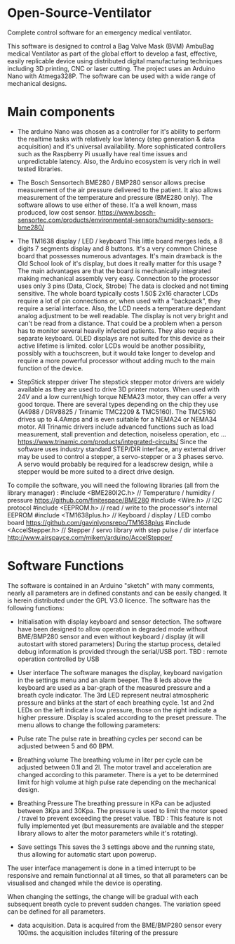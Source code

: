 # Open-Source-Ventilator
Complete control software for an emergency medical ventilator.

This software is designed to control a Bag Valve Mask (BVM) AmbuBag medical Ventilator as part of the global effort to develop a fast, effective, easily replicable device using distributed digital manufacturing techniques including 3D printing, CNC or laser cutting. The project uses an Arduino Nano with Atmega328P. The software can be used with a wide range of mechanical designs.

# Main components

- The arduino Nano was chosen as a controller for it's ability to perform the realtime tasks with relatively low latency (step generation & data acquisition) and it's universal availability. More sophisticated controllers such as the Raspberry Pi usually have real time issues and unpredictable latency. Also, the Arduino ecosystem is very rich in well tested libraries.

- The Bosch Sensortech BME280 / BMP280 sensor allows precise measurement of the air pressure delivered to the patient. It also allows measurement of the temperature and pressure (BME280 only). The software allows to use either of these. It'a a well known, mass produced, low cost sensor. 
https://www.bosch-sensortec.com/products/environmental-sensors/humidity-sensors-bme280/

- The TM1638 display / LED / keyboard
This little board merges leds, a 8 digits 7 segments display and 8 buttons. It's a very common Chinese board that possesses numerous advantages. It's main drawback is the Old School look of it's display, but does it really matter for this usage ?
The main advantages are that the board is mechanically integrated making mechanical assembly very easy. Connection to the processor uses only 3 pins (Data, Clock, Strobe) The data is clocked and not timing sensitive. The whole board typically costs 1.50$
2x16 character LCDs require a lot of pin connections or, when used with a "backpack", they require a serial interface. Also, the LCD needs a temperature dependant analog adjustment to be well readable. The display is not very bright and can't be read from a distance. That could be a problem when a person has to monitor several heavily infected patients. They also require a separate keyboard. OLED displays are not suited for this device as their active lifetime is limited. color LCDs would be another possibility, possibly with a touchscreen, but it would take longer to develop and require a more powerful processor without adding much to the main function of the device.

- StepStick stepper driver
The stepstick stepper motor drivers are widely available as they are used to drive 3D printer motors.
When used with 24V and a low current/high torque NEMA23 motor, they can offer a very good torque. There are several types depending on the chip they use (A4988 / DRV8825 / Trinamic TMC2209 & TMC5160). The TMC5160 drives up to 4.4Amps and is even suitable for a NEMA24 or NEMA34 motor. All Trinamic drivers include advanced functions such as load  measurement, stall prevention and detection, noiseless operation, etc ...
https://www.trinamic.com/products/integrated-circuits/
Since the software uses industry standard STEP/DIR interface, any external driver may be used to control a stepper, a servo-stepper or a 3 phases servo. A servo would probably be required for a leadscrew design, while a stepper would be more suited to a direct drive design.


To compile the software, you will need the following libraries (all from the library manager) :
#include <BME280I2C.h>      // Temperature / humidity / pressure
https://github.com/finitespace/BME280
#include <Wire.h>           // I2C protocol
#include <EEPROM.h>         // read / write to the processor's internal EEPROM
#include <TM1638plus.h>     // Keyboard / display / LED combo board
https://github.com/gavinlyonsrepo/TM1638plus
#include <AccelStepper.h>   // Stepper / servo library with step pulse / dir interface
http://www.airspayce.com/mikem/arduino/AccelStepper/

# Software Functions

The software is contained in an Arduino "sketch" with many comments, nearly all parameters are in defined constants and can be easily changed. It is herein distributed under the GPL V3.0 licence. The software has the following functions:

- Initialisation with display keyboard and sensor detection.
The software have been designed to allow operation in degraded mode without BME/BMP280 sensor and even without keyboard / display (it will autostart with stored parameters)
During the startup process, detailed debug information is provided through the serial/USB port. 
TBD : remote operation controlled by USB

- User interface
The software manages the display, keyboard navigation in the settings menu and an alarm beeper.
The 8 leds above the keyboard are used as a bar-graph of the measured pressure and a breath cycle indicator.
The 3rd LED represent neutral atmospheric pressure and blinks at the start of each breathing cycle. 1st and 2nd LEDs on the left indicate a low pressure, those on the right indicate a higher pressure. Display is scaled according to the preset pressure.
The menu allows to change the following parameters:

 - Pulse rate
 The pulse rate in breathing cycles per second can be adjusted between 5 and 60 BPM.

 - Breathing volume
 The breathing volume in liter per cycle can be adjusted between 0.1l and 2l. The motor travel and acceleration are changed according to this parameter. There is a yet to be determined limit for high volume at high pulse rate depending on the mechanical design.
 
 - Breathing Pressure 
 The breathing pressure in KPa can be adjusted between 3Kpa and 30Kpa.
The pressure is used to limit the motor speed / travel to prevent exceeding the preset value.
TBD : This feature is not fully implemented yet (but measurements are available and the stepper library allows to alter the motor parameters while it's rotating).
 
 - Save settings
This saves the 3 settings above  and the running state, thus allowing for automatic start upon powerup.

The user interface management is done in a timed interrupt to be responsive and remain functionnal at all times, so that all parameters can be visualised and changed while the device is operating.

When changing the settings, the change will be gradual with each subsequent breath cycle to prevent sudden changes. The variation speed can be defined for all parameters.

- data acquisition.
Data is acquired from the BME/BMP280 sensor every 100ms. the acquisition includes filtering of the pressure 
